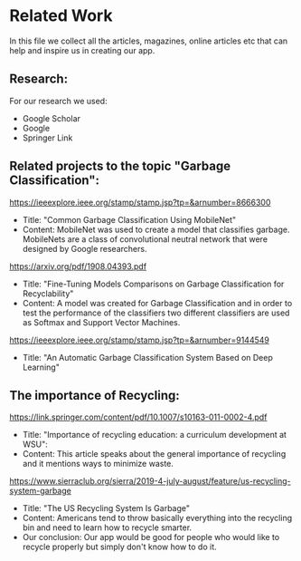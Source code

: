 # Related Work
In this file we collect all the articles, magazines, online articles etc that can help and inspire us in creating our app.

## Research:
For our research we used:
- Google Scholar
- Google 
- Springer Link

## Related projects to the topic "Garbage Classification":

https://ieeexplore.ieee.org/stamp/stamp.jsp?tp=&arnumber=8666300
- Title: "Common Garbage Classification Using MobileNet"
- Content: MobileNet was used to create a model that classifies garbage. MobileNets are a class of convolutional neutral network that were designed by Google researchers.

https://arxiv.org/pdf/1908.04393.pdf
- Title: "Fine-Tuning Models Comparisons on Garbage Classification for Recyclability"
- Content: A model was created for Garbage Classification and in order to test the performance of the classifiers two different classifiers are used as Softmax and Support Vector Machines.

https://ieeexplore.ieee.org/stamp/stamp.jsp?tp=&arnumber=9144549
- Title: "An Automatic Garbage Classification System Based on Deep Learning"

## The importance of Recycling:
https://link.springer.com/content/pdf/10.1007/s10163-011-0002-4.pdf
- Title: "Importance of recycling education: a curriculum development at WSU":
- Content: This article speaks about the general importance of recycling and it mentions ways to minimize waste.

https://www.sierraclub.org/sierra/2019-4-july-august/feature/us-recycling-system-garbage
- Title: "The US Recycling System Is Garbage"
- Content: Americans tend to throw basically everything into the recycling bin and need to learn how to recycle smarter.
- Our conclusion: Our app would be good for people who would like to recycle properly but simply don't know how to do it.
